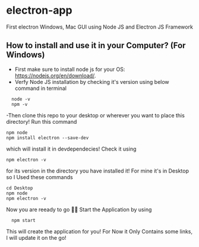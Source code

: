 # electron-app
First electron Windows, Mac GUI using Node JS and Electron JS Framework
## How to install and use it in your Computer? (For Windows)
- First make sure to install node js for your OS: https://nodejs.org/en/download/.
- Verfy Node JS installation by checking it's version using below command in terminal
```console
  node -v
  npm -v
```
-Then clone this repo to your desktop or wherever you want to place this directory!
Run this command
```console
npm node
npm install electron --save-dev
```
which will install it in devdependecies!
Check it using 
```console
npm electron -v
```
for its version in the directory you have installed it! For mine it's in Desktop so
I Used these commands
```console
cd Desktop
npm node
npm electron -v
```
Now you are reeady to go 🤩🤩
Start the Application by using
```console
  npm start
```
This will create the application for you! For Now it Only Contains some links, I will update it on the go!
